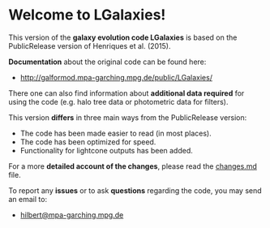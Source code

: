 # Welcome to LGalaxies!

This version of the **galaxy evolution code LGalaxies** is based on the PublicRelease version of Henriques et al. (2015).

**Documentation** about the original code can be found here:
- http://galformod.mpa-garching.mpg.de/public/LGalaxies/

There one can also find information about **additional data required** for using the code (e.g. halo tree data or photometric data for filters).

This version **differs** in three main ways from the PublicRelease version:
- The code has been made easier to read (in most places).
- The code has been optimized for speed.
- Functionality for lightcone outputs has been added.

For a more **detailed account of the changes**, please read the [changes.md](changes.md) file.

To report any **issues** or to ask **questions** regarding the code, you may send an email to:
- <hilbert@mpa-garching.mpg.de>
      
